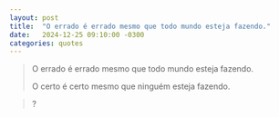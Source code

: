 ```yaml
---
layout: post
title:  "O errado é errado mesmo que todo mundo esteja fazendo."
date:   2024-12-25 09:10:00 -0300
categories: quotes
---
```

>O errado é errado mesmo que todo mundo esteja fazendo.
>
>O certo é certo mesmo que ninguém esteja fazendo.

>?
